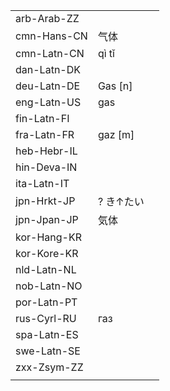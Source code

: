 | | | |
|-|-|-|
| arb-Arab-ZZ |  |  |
| cmn-Hans-CN | 气体 |  |
| cmn-Latn-CN | qì tǐ |  |
| dan-Latn-DK |  |  |
| deu-Latn-DE | Gas [n] |  |
| eng-Latn-US | gas |  |
| fin-Latn-FI |  |  |
| fra-Latn-FR | gaz [m] |  |
| heb-Hebr-IL |  |  |
| hin-Deva-IN |  |  |
| ita-Latn-IT |  |  |
| jpn-Hrkt-JP | ? き↑たい |  |
| jpn-Jpan-JP | 気体 |  |
| kor-Hang-KR |  |  |
| kor-Kore-KR |  |  |
| nld-Latn-NL |  |  |
| nob-Latn-NO |  |  |
| por-Latn-PT |  |  |
| rus-Cyrl-RU | газ |  |
| spa-Latn-ES |  |  |
| swe-Latn-SE |  |  |
| zxx-Zsym-ZZ |  |  |
|  |  |  |
